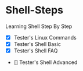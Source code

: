 # Shell-Steps
Learning Shell Step By Step

- [X] Tester's Linux Commands
- [X] Tester's Shell Basic
- [X] Tester's Shell FAQ
- []  Tester's Shell Advanced
